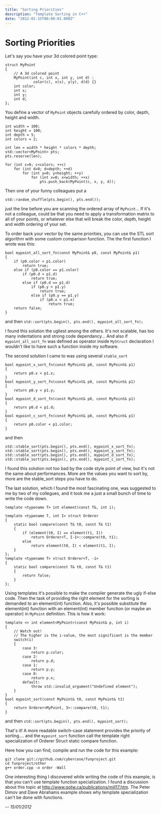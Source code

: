```yaml
---
title: "Sorting Priorities"
description: "Template Sorting in C++"
date: "2012-01-15T00:00:01.000Z"
---
```


# Sorting Priorities

Let's say you have your 3d colored point type:

    struct MyPoint
    {
        // A 3d colored point
        MyPoint(int c, int x, int y, int d) :
                 color(c), x(x), y(y), d(d) {}
        int color;
        int x;
        int y;
        int d;
    };

You define a vector of `MyPoint` objects carefully ordered by color, depth, height and width.

    int width = 100;
    int height = 100;
    int depth = 5;
    int colors = 2;

    int len = width * height * colors * depth;
    std::vector<MyPoint> pts;
    pts.reserve(len);

    for (int c=0; c<colors; ++c)
        for (int d=0; d<depth; ++d)
            for (int y=0; y<height; ++y)
                for (int x=0; x<width; ++x)
                    pts.push_back(MyPoint(c, x, y, d));

Then one of your funny colleagues put a

    std::random_shuffle(pts.begin(), pts.end());

just the line before you are scanning the ordered array of `MyPoint`... If it's not a colleague, could be that you need to apply a transformation matrix to all of your points, or whatever else that will break the color, depth, height and width ordering of your set.

To order back your vector by the same priorities, you can use the STL sort algorithm with some custom comparison function.
The the first function I wrote was this:

    bool mypoint_all_sort_fn(const MyPoint& p0, const MyPoint& p1)
    {
        if (p0.color < p1.color)
            return true;
        else if (p0.color == p1.color)
            if (p0.d < p1.d)
                return true;
            else if (p0.d == p1.d)
                if (p0.y < p1.y)
                    return true;
                else if (p0.y == p1.y)
                    if (p0.x < p1.x)
                        return true;
        return false;
    }

and then `std::sort(pts.begin(), pts.end(), mypoint_all_sort_fn);`

I found this solution the ugliest among the others. It's not scalable, has too many indentations and strong code dependancy... And also if `mypoint_all_sort_fn` was defined as operator inside `MyStruct` declaration I wouldn't like to have such a function inside my software.

The second solution I came to was using several `stable_sort`

    bool mypoint_x_sort_fn(const MyPoint& p0, const MyPoint& p1)
    {
        return p0.x < p1.x;
    }
    bool mypoint_y_sort_fn(const MyPoint& p0, const MyPoint& p1)
    {
        return p0.y < p1.y;
    }
    bool mypoint_d_sort_fn(const MyPoint& p0, const MyPoint& p1)
    {
        return p0.d < p1.d;
    }
    bool mypoint_c_sort_fn(const MyPoint& p0, const MyPoint& p1)
    {
        return p0.color < p1.color;
    }

and then

    std::stable_sort(pts.begin(), pts.end(), mypoint_x_sort_fn);
    std::stable_sort(pts.begin(), pts.end(), mypoint_y_sort_fn);
    std::stable_sort(pts.begin(), pts.end(), mypoint_d_sort_fn);
    std::stable_sort(pts.begin(), pts.end(), mypoint_c_sort_fn);

I found this solution not too bad by the code style point of view, but it's not the same about performances. More are the values you want to sort by, more are the stable_sort steps you have to do.

The last solution, which I found the most fascinating one, was suggested to me by two of my collegues, and it took me a just a small bunch of time to write the code down.

    template <typename T> int element(const T&, int i);

    template <typename T, int I> struct Orderer
    {
        static bool compare(const T& t0, const T& t1)
        {
            if (element(t0, I) == element(t1, I))
                return Orderer<T, I-1>::compare(t0, t1);
            else
                return element(t0, I) < element(t1, I);
        }
    };
    template <typename T> struct Orderer<T, -1>
    {
        static bool compare(const T& t0, const T& t1)
        {
            return false;
        }
    };

Using templates it's possible to make the compiler generate the ugly if-else code. Then the task of providing the right element for the sorting is demanded to an element(int) function. Also, it's possible substitute the element(int) function with an element(int) member function (or maybe an operator) in `MyPoint` definition. This is how it work:

    template <> int element<MyPoint>(const MyPoint& p, int i)
    {
        // Watch out!
        // The higher is the i-value, the most significant is the member
        switch(i)
        {
            case 3:
                return p.color;
            case 2:
                return p.d;
            case 1:
                return p.y;
            case 0:
                return p.x;
            default:
                throw std::invalid_argument("Undefined element");
        }
    }
    bool mypoint_sort(const MyPoint& t0, const MyPoint& t1)
    {
        return Orderer<MyPoint, 3>::compare(t0, t1);
    }

and then `std::sort(pts.begin(), pts.end(), mypoint_sort);`

That's it! A more readable switch-case statement provides the priority of sorting.... and the `mypoint_sort` function call the template right specialization of Orderer Struct static compare function.

Here how you can find, compile and run the code for this example:

    git clone git://github.com/cybercase/funproject.git
    cd funproject/other
    g++ order.cpp -o order -Wall

One interesting thing I discovered while writing the code of this example, is that you can't use template function specialization. I found a discussion about this topic at <http://www.gotw.ca/publications/mill17.htm>. The Peter Dimov and Dave Abrahams example shows why template specialization can't be done with functions.

_-- 15/01/2012_
